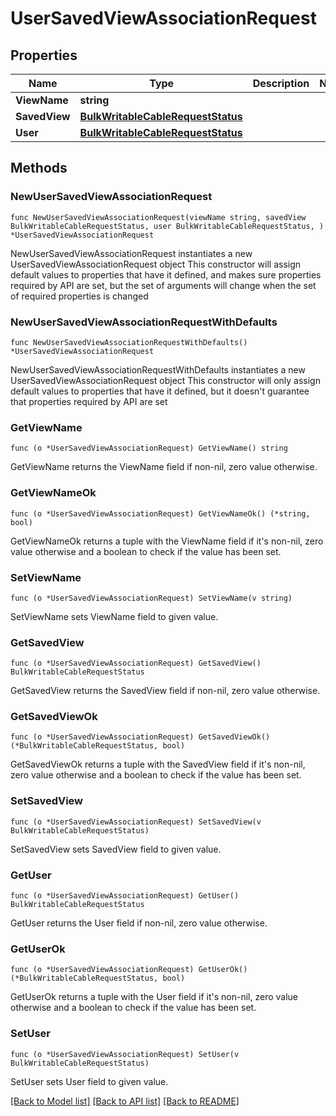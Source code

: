 # UserSavedViewAssociationRequest

## Properties

Name | Type | Description | Notes
------------ | ------------- | ------------- | -------------
**ViewName** | **string** |  | 
**SavedView** | [**BulkWritableCableRequestStatus**](BulkWritableCableRequestStatus.md) |  | 
**User** | [**BulkWritableCableRequestStatus**](BulkWritableCableRequestStatus.md) |  | 

## Methods

### NewUserSavedViewAssociationRequest

`func NewUserSavedViewAssociationRequest(viewName string, savedView BulkWritableCableRequestStatus, user BulkWritableCableRequestStatus, ) *UserSavedViewAssociationRequest`

NewUserSavedViewAssociationRequest instantiates a new UserSavedViewAssociationRequest object
This constructor will assign default values to properties that have it defined,
and makes sure properties required by API are set, but the set of arguments
will change when the set of required properties is changed

### NewUserSavedViewAssociationRequestWithDefaults

`func NewUserSavedViewAssociationRequestWithDefaults() *UserSavedViewAssociationRequest`

NewUserSavedViewAssociationRequestWithDefaults instantiates a new UserSavedViewAssociationRequest object
This constructor will only assign default values to properties that have it defined,
but it doesn't guarantee that properties required by API are set

### GetViewName

`func (o *UserSavedViewAssociationRequest) GetViewName() string`

GetViewName returns the ViewName field if non-nil, zero value otherwise.

### GetViewNameOk

`func (o *UserSavedViewAssociationRequest) GetViewNameOk() (*string, bool)`

GetViewNameOk returns a tuple with the ViewName field if it's non-nil, zero value otherwise
and a boolean to check if the value has been set.

### SetViewName

`func (o *UserSavedViewAssociationRequest) SetViewName(v string)`

SetViewName sets ViewName field to given value.


### GetSavedView

`func (o *UserSavedViewAssociationRequest) GetSavedView() BulkWritableCableRequestStatus`

GetSavedView returns the SavedView field if non-nil, zero value otherwise.

### GetSavedViewOk

`func (o *UserSavedViewAssociationRequest) GetSavedViewOk() (*BulkWritableCableRequestStatus, bool)`

GetSavedViewOk returns a tuple with the SavedView field if it's non-nil, zero value otherwise
and a boolean to check if the value has been set.

### SetSavedView

`func (o *UserSavedViewAssociationRequest) SetSavedView(v BulkWritableCableRequestStatus)`

SetSavedView sets SavedView field to given value.


### GetUser

`func (o *UserSavedViewAssociationRequest) GetUser() BulkWritableCableRequestStatus`

GetUser returns the User field if non-nil, zero value otherwise.

### GetUserOk

`func (o *UserSavedViewAssociationRequest) GetUserOk() (*BulkWritableCableRequestStatus, bool)`

GetUserOk returns a tuple with the User field if it's non-nil, zero value otherwise
and a boolean to check if the value has been set.

### SetUser

`func (o *UserSavedViewAssociationRequest) SetUser(v BulkWritableCableRequestStatus)`

SetUser sets User field to given value.



[[Back to Model list]](../README.md#documentation-for-models) [[Back to API list]](../README.md#documentation-for-api-endpoints) [[Back to README]](../README.md)


